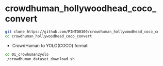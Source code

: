 # crowdhuman_hollywoodhead_coco_convert

```bash
git clone https://github.com/PINTO0309/crowdhuman_hollywoodhead_coco_convert.git
cd crowdhuman_hollywoodhead_coco_convert
```
- CrowdHuman to YOLO(COCO) format
```bash
cd 01_crowhuman2yolo
./crowdhuman_dataset_download.sh
```
